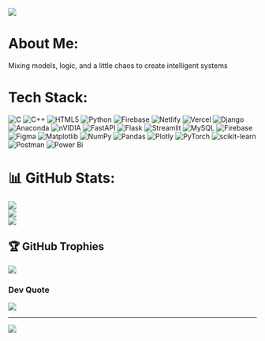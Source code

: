 ![](https://komarev.com/ghpvc/?username=Ujjwal-Bajpayee)

#  About Me:
Mixing models, logic, and a little chaos to create intelligent systems


#  Tech Stack:
![C](https://img.shields.io/badge/c-%2300599C.svg?style=plastic&logo=c&logoColor=white) ![C++](https://img.shields.io/badge/c++-%2300599C.svg?style=plastic&logo=c%2B%2B&logoColor=white) ![HTML5](https://img.shields.io/badge/html5-%23E34F26.svg?style=plastic&logo=html5&logoColor=white) ![Python](https://img.shields.io/badge/python-3670A0?style=plastic&logo=python&logoColor=ffdd54) ![Firebase](https://img.shields.io/badge/firebase-%23039BE5.svg?style=plastic&logo=firebase) ![Netlify](https://img.shields.io/badge/netlify-%23000000.svg?style=plastic&logo=netlify&logoColor=#00C7B7) ![Vercel](https://img.shields.io/badge/vercel-%23000000.svg?style=plastic&logo=vercel&logoColor=white) ![Django](https://img.shields.io/badge/django-%23092E20.svg?style=plastic&logo=django&logoColor=white) ![Anaconda](https://img.shields.io/badge/Anaconda-%2344A833.svg?style=plastic&logo=anaconda&logoColor=white) ![nVIDIA](https://img.shields.io/badge/cuda-000000.svg?style=plastic&logo=nVIDIA&logoColor=green) ![FastAPI](https://img.shields.io/badge/FastAPI-005571?style=plastic&logo=fastapi) ![Flask](https://img.shields.io/badge/flask-%23000.svg?style=plastic&logo=flask&logoColor=white) ![Streamlit](https://img.shields.io/badge/Streamlit-%23FE4B4B.svg?style=plastic&logo=streamlit&logoColor=white) ![MySQL](https://img.shields.io/badge/mysql-4479A1.svg?style=plastic&logo=mysql&logoColor=white) ![Firebase](https://img.shields.io/badge/firebase-a08021?style=plastic&logo=firebase&logoColor=ffcd34) ![Figma](https://img.shields.io/badge/figma-%23F24E1E.svg?style=plastic&logo=figma&logoColor=white) ![Matplotlib](https://img.shields.io/badge/Matplotlib-%23ffffff.svg?style=plastic&logo=Matplotlib&logoColor=black) ![NumPy](https://img.shields.io/badge/numpy-%23013243.svg?style=plastic&logo=numpy&logoColor=white) ![Pandas](https://img.shields.io/badge/pandas-%23150458.svg?style=plastic&logo=pandas&logoColor=white) ![Plotly](https://img.shields.io/badge/Plotly-%233F4F75.svg?style=plastic&logo=plotly&logoColor=white) ![PyTorch](https://img.shields.io/badge/PyTorch-%23EE4C2C.svg?style=plastic&logo=PyTorch&logoColor=white) ![scikit-learn](https://img.shields.io/badge/scikit--learn-%23F7931E.svg?style=plastic&logo=scikit-learn&logoColor=white) ![Postman](https://img.shields.io/badge/Postman-FF6C37?style=plastic&logo=postman&logoColor=white) ![Power Bi](https://img.shields.io/badge/power_bi-F2C811?style=plastic&logo=powerbi&logoColor=black)
# 📊 GitHub Stats:
![](https://github-readme-stats.vercel.app/api?username=Ujjwal-Bajpayee&theme=dark&hide_border=false&include_all_commits=true&count_private=true)<br/>
![](https://nirzak-streak-stats.vercel.app/?user=Ujjwal-Bajpayee&theme=dark&hide_border=false)<br/>
![](https://github-readme-stats.vercel.app/api/top-langs/?username=Ujjwal-Bajpayee&theme=dark&hide_border=false&include_all_commits=true&count_private=true&layout=compact)

## 🏆 GitHub Trophies
![](https://github-profile-trophy.vercel.app/?username=Ujjwal-Bajpayee&theme=radical&no-frame=true&no-bg=false&margin-w=4)

###  Dev Quote
![](https://quotes-github-readme.vercel.app/api?type=horizontal&theme=radical)

---
[![](https://visitcount.itsvg.in/api?id=Ujjwal-Bajpayee&icon=0&color=0)](https://visitcount.itsvg.in)

<!-- Proudly created with GPRM ( https://gprm.itsvg.in ) -->
